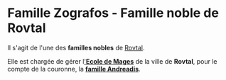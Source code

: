 # Famille Zografos - Famille noble de Rovtal

Il s'agit de l'une des **familles nobles** de [Rovtal](../../../VILLES/Rovtal.md).

Elle est chargée de gérer l['**Ecole de Mages**](../../../VILLES/Rovtal.md#lecole-des-mages) de la ville de **Rovtal**, pour le compte de la couronne, la [**famille Andreadis**](./Famille_Andreadis.md).